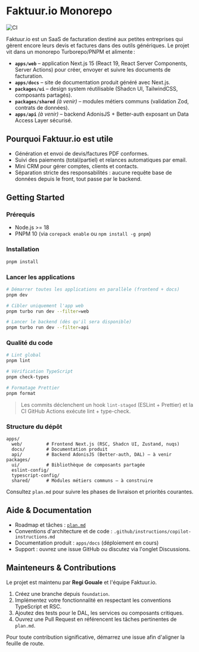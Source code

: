 # Faktuur.io Monorepo

![CI](https://github.com/regi-gouale/faktuur/actions/workflows/ci.yml/badge.svg)

Faktuur.io est un SaaS de facturation destiné aux petites entreprises qui gèrent encore leurs devis et factures dans des outils génériques. Le projet vit dans un monorepo Turborepo/PNPM et alimente :

- **`apps/web`** – application Next.js 15 (React 19, React Server Components, Server Actions) pour créer, envoyer et suivre les documents de facturation.
- **`apps/docs`** – site de documentation produit généré avec Next.js.
- **`packages/ui`** – design system réutilisable (Shadcn UI, TailwindCSS, composants partagés).
- **`packages/shared`** _(à venir)_ – modules métiers communs (validation Zod, contrats de données).
- **`apps/api`** _(à venir)_ – backend AdonisJS + Better-auth exposant un Data Access Layer sécurisé.

## Pourquoi Faktuur.io est utile

- Génération et envoi de devis/factures PDF conformes.
- Suivi des paiements (total/partiel) et relances automatiques par email.
- Mini CRM pour gérer comptes, clients et contacts.
- Séparation stricte des responsabilités : aucune requête base de données depuis le front, tout passe par le backend.

## Getting Started

### Prérequis

- Node.js >= 18
- PNPM 10 (via `corepack enable` ou `npm install -g pnpm`)

### Installation

```bash
pnpm install
```

### Lancer les applications

```bash
# Démarrer toutes les applications en parallèle (frontend + docs)
pnpm dev

# Cibler uniquement l'app web
pnpm turbo run dev --filter=web

# Lancer le backend (dès qu'il sera disponible)
pnpm turbo run dev --filter=api
```

### Qualité du code

```bash
# Lint global
pnpm lint

# Vérification TypeScript
pnpm check-types

# Formatage Prettier
pnpm format
```

> Les commits déclenchent un hook `lint-staged` (ESLint + Prettier) et la CI GitHub Actions exécute lint + type-check.

### Structure du dépôt

```
apps/
  web/         # Frontend Next.js (RSC, Shadcn UI, Zustand, nuqs)
  docs/        # Documentation produit
  api/         # Backend AdonisJS (Better-auth, DAL) – à venir
packages/
  ui/          # Bibliothèque de composants partagée
  eslint-config/
  typescript-config/
  shared/      # Modules métiers communs – à construire
```

Consultez `plan.md` pour suivre les phases de livraison et priorités courantes.

## Aide & Documentation

- Roadmap et tâches : [`plan.md`](plan.md)
- Conventions d'architecture et de code : `.github/instructions/copilot-instructions.md`
- Documentation produit : `apps/docs` (déploiement en cours)
- Support : ouvrez une issue GitHub ou discutez via l'onglet Discussions.

## Mainteneurs & Contributions

Le projet est maintenu par **Regi Gouale** et l'équipe Faktuur.io.

1. Créez une branche depuis `foundation`.
2. Implémentez votre fonctionnalité en respectant les conventions TypeScript et RSC.
3. Ajoutez des tests pour le DAL, les services ou composants critiques.
4. Ouvrez une Pull Request en référencent les tâches pertinentes de `plan.md`.

Pour toute contribution significative, démarrez une issue afin d'aligner la feuille de route.
